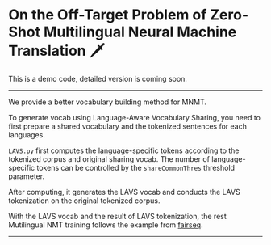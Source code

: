 #  On the Off-Target Problem of Zero-Shot Multilingual Neural Machine Translation 🗡

This is a demo code, detailed version is coming soon.

---

We provide a better vocabulary building method for MNMT.

To generate vocab using Language-Aware Vocabulary Sharing, you need to first prepare a shared vocabulary and the tokenized sentences for each languages.

`LAVS.py` first computes the language-specific tokens according to the tokenized corpus and original sharing vocab. The number of language-specific tokens can be controlled by the `shareCommonThres` threshold parameter.

After computing, it generates the LAVS vocab and conducts the LAVS tokenization on the original tokenized corpus. 

With the LAVS vocab and the result of LAVS tokenization, the rest Mutilingual NMT training follows the example from [fairseq](https://github.com/facebookresearch/fairseq/tree/main/examples/multilingual). 

---
